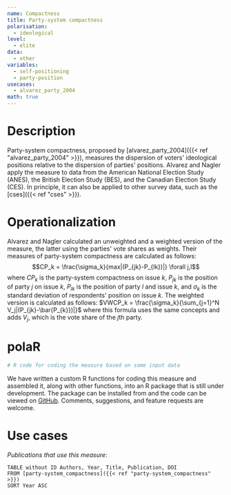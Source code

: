 ```yaml
---
name: Compactness
title: Party-system compactness
polarisation:
  - ideological
level:
  - elite
data:
  - other
variables:
  - self-positioning
  - party-position
usecases:
  - alvarez_party_2004
math: true
---
```

# Description
Party-system compactness, proposed by [alvarez_party_2004]({{< ref "alvarez_party_2004" >}}), measures the dispersion of voters' ideological positions relative to the dispersion of parties' positions. Alvarez and Nagler apply the measure to data from the American National Election Study (ANES), the British Election Study (BES), and the Canadian Election Study (CES). In principle, it can also be applied to other survey data, such as the [cses]({{< ref "cses" >}}).

# Operationalization
Alvarez and Nagler calculated an unweighted and a weighted version of the measure, the latter using the parties' vote shares as weights. Their measures of party-system compactness are calculated as follows:
$$CP_k = \frac{\sigma_k}{max|(P_{jk}-P_{lk})|} \forall j,l$$
where $CP_k$ is the party-system compactness on issue $k$, $P_{jk}$ is the position of party $j$ on issue $k$, $P_{lk}$ is the position of party $l$ and issue $k$, and $\sigma_k$ is the standard deviation of respondents' position on issue $k$. The weighted version is calculated as follows:
$VWCP_k = \frac{\sigma_k}{\sum_{j=1}^N V_j|(P_{jk}-\bar{P_{k}})|}$
where this formula uses the same concepts and adds $V_j$, which is the vote share of the $j$th party. 

# polaR
```r
# R code for coding the measure based on some input data
```
We have written a custom R functions for coding this measure and assembled it, along with other functions, into an R package that is still under development. The package can be installed from and the code can be viewed on [GitHub](https://github.com/felixgruenewald/polref). Comments, suggestions, and feature requests are welcome.

# Use cases
*Publications that use this measure*:
```dataview
TABLE without ID Authors, Year, Title, Publication, DOI
FROM [party-system_compactness]({{< ref "party-system_compactness" >}})
SORT Year ASC
```